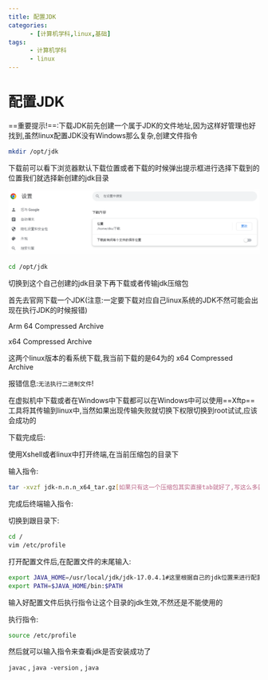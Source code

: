 ```yaml
---
title: 配置JDK
categories: 
      - [计算机学科,linux,基础]
tags:
      - 计算机学科
      - linux
---
```


# 配置JDK

==重要提示!==:下载JDK前先创建一个属于JDK的文件地址,因为这样好管理也好找到,虽然linux配置JDK没有Windows那么复杂,创建文件指令

```bash
mkdir /opt/jdk
```

下载前可以看下浏览器默认下载位置或者下载的时候弹出提示框进行选择下载到的位置我们就选择新创建的jdk目录

![image-20240208121140196](https://raw.githubusercontent.com/PigPigLetsGo/imeages/master/image-20240208121140196.png)

```bash
cd /opt/jdk
```

切换到这个自己创建的jdk目录下再下载或者传输jdk压缩包

首先去官网下载一个JDK(注意:一定要下载对应自己linux系统的JDK不然可能会出现在执行JDK的时候报错)

Arm 64 Compressed Archive

x64 Compressed Archive

这两个linux版本的看系统下载,我当前下载的是64为的 x64 Compressed Archive

报错信息:`无法执行二进制文件`!

在虚拟机中下载或者在Windows中下载都可以在Windows中可以使用==Xftp==工具将其传输到linux中,当然如果出现传输失败就切换下权限切换到root试试,应该会成功的

下载完成后:

使用Xshell或者linux中打开终端,在当前压缩包的目录下

输入指令:

```bash
tar -xvzf jdk-n.n.n_x64_tar.gz[如果只有这一个压缩包其实直接tab就好了,写这么多就是示个意]
```

完成后终端输入指令:

切换到跟目录下:

```bash
cd /
vim /etc/profile
```

打开配置文件后,在配置文件的末尾输入:

```bash
export JAVA_HOME=/usr/local/jdk/jdk-17.0.4.1#这里根据自己的jdk位置来进行配置即可
export PATH=$JAVA_HOME/bin:$PATH
```

输入好配置文件后执行指令让这个目录的jdk生效,不然还是不能使用的

执行指令:

```bash
source /etc/profile
```

然后就可以输入指令来查看jdk是否安装成功了

`javac` , `java -version` , `java` 

